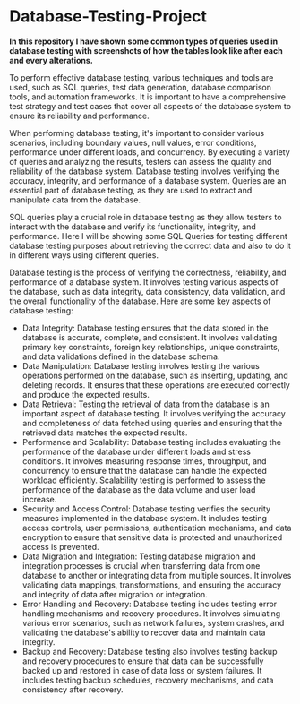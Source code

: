 # Database-Testing-Project

**In this repository I have shown some common types of queries used in database testing with screenshots of how the tables look like after
each and every alterations.**

To perform effective database testing, various techniques and tools are used, such as SQL queries, test data generation, database comparison tools, and automation frameworks. It is important to have a comprehensive test strategy and test cases that cover all aspects of the database system to ensure its reliability and performance.

When performing database testing, it's important to consider various scenarios, including boundary values, null values, error conditions, performance under different loads, and concurrency. By executing a variety of queries and analyzing the results, testers can assess the quality and reliability of the database system. Database testing involves verifying the accuracy, integrity, and performance of a database system. Queries are an essential part of database testing, as they are used to extract and manipulate data from the database.

SQL queries play a crucial role in database testing as they allow testers to interact with the database and verify its functionality, integrity, and performance. Here I will be showing some SQL Queries for testing different database testing purposes about retrieving the correct data and also to do it in different ways using different queries. 

Database testing is the process of verifying the correctness, reliability, and performance of a database system. It involves testing various aspects of the database, such as data integrity, data consistency, data validation, and the overall functionality of the database.
Here are some key aspects of database testing:
- Data Integrity: Database testing ensures that the data stored in the database is accurate, complete, and consistent. It involves validating primary key constraints, foreign key relationships, unique constraints, and data validations defined in the database schema.
- Data Manipulation: Database testing involves testing the various operations performed on the database, such as inserting, updating, and deleting records. It ensures that these operations are executed correctly and produce the expected results.
- Data Retrieval: Testing the retrieval of data from the database is an important aspect of database testing. It involves verifying the accuracy and completeness of data fetched using queries and ensuring that the retrieved data matches the expected results.
- Performance and Scalability: Database testing includes evaluating the performance of the database under different loads and stress conditions. It involves measuring response times, throughput, and concurrency to ensure that the database can handle the expected workload efficiently. Scalability testing is performed to assess the performance of the database as the data volume and user load increase.
- Security and Access Control: Database testing verifies the security measures implemented in the database system. It includes testing access controls, user permissions, authentication mechanisms, and data encryption to ensure that sensitive data is protected and unauthorized access is prevented.
- Data Migration and Integration: Testing database migration and integration processes is crucial when transferring data from one database to another or integrating data from multiple sources. It involves validating data mappings, transformations, and ensuring the accuracy and integrity of data after migration or integration.
- Error Handling and Recovery: Database testing includes testing error handling mechanisms and recovery procedures. It involves simulating various error scenarios, such as network failures, system crashes, and validating the database's ability to recover data and maintain data integrity.
- Backup and Recovery: Database testing also involves testing backup and recovery procedures to ensure that data can be successfully backed up and restored in case of data loss or system failures. It includes testing backup schedules, recovery mechanisms, and data consistency after recovery.
